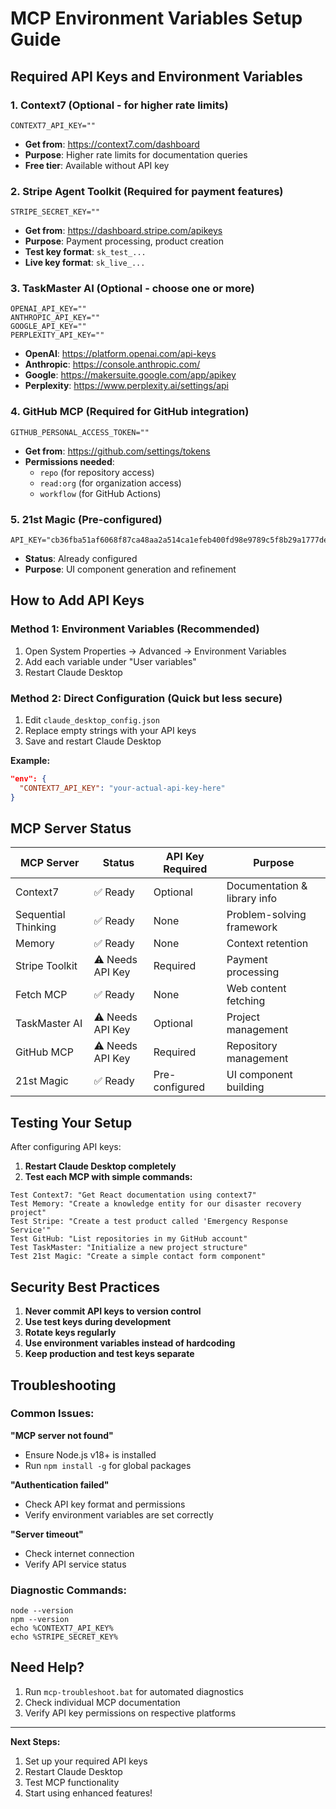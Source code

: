 # MCP Environment Variables Setup Guide

## Required API Keys and Environment Variables

### 1. Context7 (Optional - for higher rate limits)
```
CONTEXT7_API_KEY=""
```
- **Get from**: https://context7.com/dashboard
- **Purpose**: Higher rate limits for documentation queries
- **Free tier**: Available without API key

### 2. Stripe Agent Toolkit (Required for payment features)
```
STRIPE_SECRET_KEY=""
```
- **Get from**: https://dashboard.stripe.com/apikeys
- **Purpose**: Payment processing, product creation
- **Test key format**: `sk_test_...`
- **Live key format**: `sk_live_...`

### 3. TaskMaster AI (Optional - choose one or more)
```
OPENAI_API_KEY=""
ANTHROPIC_API_KEY=""
GOOGLE_API_KEY=""
PERPLEXITY_API_KEY=""
```
- **OpenAI**: https://platform.openai.com/api-keys
- **Anthropic**: https://console.anthropic.com/
- **Google**: https://makersuite.google.com/app/apikey
- **Perplexity**: https://www.perplexity.ai/settings/api

### 4. GitHub MCP (Required for GitHub integration)
```
GITHUB_PERSONAL_ACCESS_TOKEN=""
```
- **Get from**: https://github.com/settings/tokens
- **Permissions needed**: 
  - `repo` (for repository access)
  - `read:org` (for organization access)
  - `workflow` (for GitHub Actions)

### 5. 21st Magic (Pre-configured)
```
API_KEY="cb36fba51af6068f87ca48aa2a514ca1efeb400fd98e9789c5f8b29a1777de7b"
```
- **Status**: Already configured
- **Purpose**: UI component generation and refinement

## How to Add API Keys

### Method 1: Environment Variables (Recommended)
1. Open System Properties → Advanced → Environment Variables
2. Add each variable under "User variables"
3. Restart Claude Desktop

### Method 2: Direct Configuration (Quick but less secure)
1. Edit `claude_desktop_config.json`
2. Replace empty strings with your API keys
3. Save and restart Claude Desktop

**Example:**
```json
"env": {
  "CONTEXT7_API_KEY": "your-actual-api-key-here"
}
```

## MCP Server Status

| MCP Server | Status | API Key Required | Purpose |
|------------|---------|------------------|---------|
| Context7 | ✅ Ready | Optional | Documentation & library info |
| Sequential Thinking | ✅ Ready | None | Problem-solving framework |
| Memory | ✅ Ready | None | Context retention |
| Stripe Toolkit | ⚠️ Needs API Key | Required | Payment processing |
| Fetch MCP | ✅ Ready | None | Web content fetching |
| TaskMaster AI | ⚠️ Needs API Key | Optional | Project management |
| GitHub MCP | ⚠️ Needs API Key | Required | Repository management |
| 21st Magic | ✅ Ready | Pre-configured | UI component building |

## Testing Your Setup

After configuring API keys:

1. **Restart Claude Desktop completely**
2. **Test each MCP with simple commands:**

```
Test Context7: "Get React documentation using context7"
Test Memory: "Create a knowledge entity for our disaster recovery project"
Test Stripe: "Create a test product called 'Emergency Response Service'"
Test GitHub: "List repositories in my GitHub account"
Test TaskMaster: "Initialize a new project structure"
Test 21st Magic: "Create a simple contact form component"
```

## Security Best Practices

1. **Never commit API keys to version control**
2. **Use test keys during development**
3. **Rotate keys regularly**
4. **Use environment variables instead of hardcoding**
5. **Keep production and test keys separate**

## Troubleshooting

### Common Issues:

**"MCP server not found"**
- Ensure Node.js v18+ is installed
- Run `npm install -g` for global packages

**"Authentication failed"**
- Check API key format and permissions
- Verify environment variables are set correctly

**"Server timeout"**
- Check internet connection
- Verify API service status

### Diagnostic Commands:
```batch
node --version
npm --version
echo %CONTEXT7_API_KEY%
echo %STRIPE_SECRET_KEY%
```

## Need Help?

1. Run `mcp-troubleshoot.bat` for automated diagnostics
2. Check individual MCP documentation
3. Verify API key permissions on respective platforms

---

**Next Steps:**
1. Set up your required API keys
2. Restart Claude Desktop
3. Test MCP functionality
4. Start using enhanced features!
